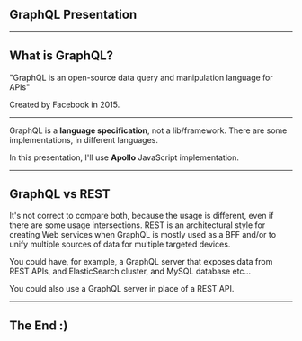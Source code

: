 
## GraphQL Presentation

---

## What is GraphQL?

"GraphQL is an open-source data query and manipulation language for APIs"

Created by Facebook in 2015.

---

GraphQL is a **language specification**, not a lib/framework. There are some implementations, in different languages.

In this presentation, I'll use **Apollo** JavaScript implementation.

---

## GraphQL vs REST

It's not correct to compare both, because the usage is different, even if there are some usage intersections. REST is an architectural style for creating Web services when GraphQL is mostly used as a BFF and/or to unify multiple sources of data for multiple targeted devices.

You could have, for example, a GraphQL server that exposes data from REST APIs, and ElasticSearch cluster, and MySQL database etc...

You could also use a GraphQL server in place of a REST API.

---

## The End :)
